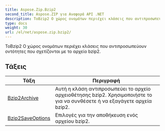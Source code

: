 ```yaml
---
title: Aspose.Zip.Bzip2
second_title: Aspose.ZIP για Αναφορά API .NET
description: ΤοBzip2 Ο χώρος ονομάτων περιέχει κλάσεις που αντιπροσωπεύουν οντότητες που σχετίζονται με το αρχείο bzip2.
type: docs
weight: 30
url: /el/net/aspose.zip.bzip2/
---
```

ΤοBzip2 Ο χώρος ονομάτων περιέχει κλάσεις που αντιπροσωπεύουν οντότητες που σχετίζονται με το αρχείο bzip2.

## Τάξεις

| Τάξη | Περιγραφή |
| --- | --- |
| [Bzip2Archive](./bzip2archive/) | Αυτή η κλάση αντιπροσωπεύει το αρχείο αρχειοθέτησης bzip2. Χρησιμοποιήστε το για να συνθέσετε ή να εξαγάγετε αρχεία bzip2. |
| [Bzip2SaveOptions](./bzip2saveoptions/) | Επιλογές για την αποθήκευση ενός αρχείου bzip2. |


